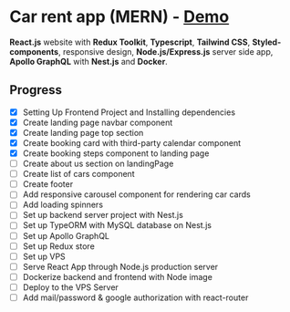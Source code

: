 # Car rent app (MERN) - [Demo](https://yegorkochetkov.github.io/rent-car_mern/)

**React.js** website with **Redux Toolkit**, **Typescript**, **Tailwind CSS**, **Styled-components**, responsive design, **Node.js/Express.js** server side app, **Apollo GraphQL** with **Nest.js** and **Docker**.

## Progress

- [x] Setting Up Frontend Project and Installing dependencies
- [x] Create landing page navbar component
- [x] Create landing page top section
- [x] Create booking card with third-party calendar component
- [x] Create booking steps component to landing page
- [ ] Create about us section on landingPage
- [ ] Create list of cars component
- [ ] Create footer
- [ ] Add responsive carousel component for rendering car cards
- [ ] Add loading spinners
- [ ] Set up backend server project with Nest.js
- [ ] Set up TypeORM with MySQL database on Nest.js
- [ ] Set up Apollo GraphQL
- [ ] Set up Redux store
- [ ] Set up VPS
- [ ] Serve React App through Node.js production server
- [ ] Dockerize backend and frontend with Node image
- [ ] Deploy to the VPS Server
- [ ] Add mail/password & google authorization with react-router
